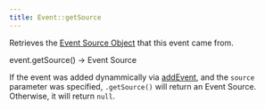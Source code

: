 ```yaml
---
title: Event::getSource
---
```


Retrieves the [Event Source Object](event-source-object) that this event came from.

<div class='spec' markdown='1'>
event.getSource() -> Event Source
</div>

If the event was added dynammically via [addEvent](Calendar-addEvent), and the `source` parameter was specified, `.getSource()` will return an Event Source. Otherwise, it will return `null`.
